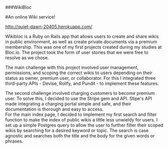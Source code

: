 ###WikiBloc

#An online Wiki service!

http://quiet-dawn-20405.herokuapp.com/

Wikibloc is a Ruby on Rails app that allows users to create and share wikis in public environment, as well as create private documents via a premium membership.  This was one of my first projects created during my studies at Bloc.io.  The project took the form of user stories that we were free to resolve as we chose.

The main challenge with this project involved user management, permissions, and scoping the correct wikis to users depending on their status as owner, premium user, or collaborator. For this I integrated three third-party APIs - Devise, Rolify, and Pundit - to implement these features.

The second challenge involved charging customers to become premium user.  To solve this, I decided to use the Stripe gem and API.  Stipe's API made integrating a charging portal simple and safe, and their documentation is thorough and easy to access.  
For the main index page, I decided to implement my first search and filter function to make the index of public wikis a little less unwieldy for users.  I set up a simple Postgres query to allow the user to further filter their scoped wikis by searching for a desired keyword or topic.  The search is case agnostic and searches both the title and the body for the given words or phrases.  

